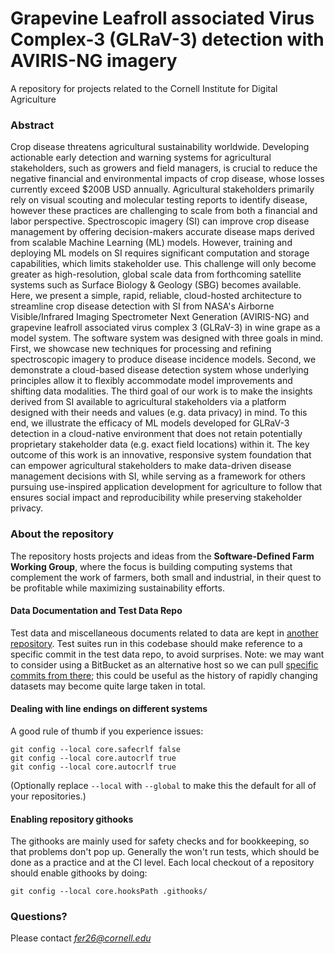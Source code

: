 # Grapevine Leafroll associated Virus Complex-3 (GLRaV-3) detection with AVIRIS-NG imagery
A repository for projects related to the Cornell Institute for Digital Agriculture

### Abstract
Crop disease threatens agricultural sustainability worldwide. Developing actionable early detection and warning systems for agricultural stakeholders, such as growers and field managers, is crucial to reduce the negative financial and environmental impacts of crop disease, whose losses currently exceed $200B USD annually. Agricultural stakeholders primarily rely on visual scouting and molecular testing reports to identify disease, however these practices are challenging to scale from both a financial and labor perspective. Spectroscopic imagery (SI) can improve crop disease management by offering decision-makers accurate disease maps derived from scalable Machine Learning (ML) models. However, training and deploying ML models on SI requires significant computation and storage capabilities, which limits stakeholder use. This challenge will only become greater as high-resolution, global scale data from forthcoming satellite systems such as Surface Biology & Geology (SBG) becomes available. Here, we present a simple, rapid, reliable, cloud-hosted architecture to streamline crop disease detection with SI from NASA's Airborne Visible/Infrared Imaging Spectrometer Next Generation (AVIRIS-NG) and grapevine leafroll associated virus complex 3 (GLRaV-3) in wine grape as a model system. The software system was designed with three goals in mind. First, we showcase new techniques for processing and refining spectroscopic imagery to produce disease incidence models. Second, we demonstrate a cloud-based disease detection system whose underlying principles allow it to flexibly accommodate model improvements and shifting data modalities. The third goal of our work is to make the insights derived from SI available to agricultural stakeholders via a platform designed with their needs and values (e.g. data privacy) in mind. To this end, we illustrate the efficacy of ML models developed for GLRaV-3 detection in a cloud-native environment that does not retain potentially proprietary stakeholder data (e.g. exact field locations) within it. The key outcome of this work is an innovative, responsive system foundation that can empower agricultural stakeholders to make data-driven disease management decisions with SI, while serving as a framework for others pursuing use-inspired application development for agriculture to follow that ensures social impact and reproducibility while preserving stakeholder privacy.

### About the repository
The repository hosts 
projects and ideas from the __Software-Defined Farm Working Group__, where the focus is building computing systems that complement the work of farmers, both small and industrial, in their quest to be profitable while maximizing sustainability efforts.

#### Data Documentation and Test Data Repo

Test data and miscellaneous documents related to data are kept in [another repository]( https://github.coecis.cornell.edu/beb82/CIDATestData). Test suites run in this codebase should
make reference to a specific commit in the test data repo, to avoid surprises.
Note: we may want to consider using
a BitBucket as an alternative host so we can pull [specific commits from there](https://serverfault.com/questions/117255/git-pull-specific-revision-from-remote-repository); this
could be useful as the history of rapidly changing datasets may become quite large taken in
total.


#### Dealing with line endings on different systems


A good rule of thumb if you experience issues:

```
git config --local core.safecrlf false
git config --local core.autocrlf true
git config --local core.autocrlf true
```

(Optionally replace `--local` with `--global` to make this the default for all of your repositories.)

#### Enabling repository githooks

The githooks are mainly used for safety checks and for bookkeeping, so that problems don't
pop up. Generally the won't run tests, which should be done as a practice and at the CI level.
Each local checkout of a repository should enable githooks by doing:

```
git config --local core.hooksPath .githooks/

```

### Questions?
Please contact _*fer26@cornell.edu*_

